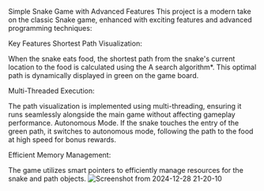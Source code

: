 Simple Snake Game with Advanced Features
This project is a modern take on the classic Snake game, enhanced with exciting features and advanced programming techniques:


Key Features
Shortest Path Visualization:

When the snake eats food, the shortest path from the snake's current location to the food is calculated using the A search algorithm*.
This optimal path is dynamically displayed in green on the game board.


Multi-Threaded Execution:

The path visualization is implemented using multi-threading, ensuring it runs seamlessly alongside the main game without affecting gameplay performance.
Autonomous Mode.
If the snake touches the entry of the green path, it switches to autonomous mode, following the path to the food at high speed for bonus rewards.


Efficient Memory Management:

The game utilizes smart pointers to efficiently manage resources for the snake and path objects.
![Screenshot from 2024-12-28 21-20-10](https://github.com/user-attachments/assets/9e2a3aff-8c16-4777-8f1d-0c5b33282143)
